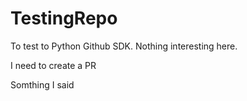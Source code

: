 # TestingRepo
To test to Python Github SDK. Nothing interesting here.

I need to create a PR

Somthing I said
